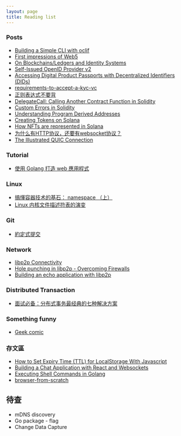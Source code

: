 ```yaml
---
layout: page
title: Reading list
---
```

### Posts
- [ Building a Simple CLI with oclif](https://hackernoon.com/building-a-simple-cli-with-oclif) 
- [ First impressions of Web5](https://educatedguesswork.org/posts/web5-first-impressions/) 
- [ On Blockchains/Ledgers and Identity Systems](https://educatedguesswork.org/posts/blockchain-identity/) 
- [ Self-Issued OpenID Provider v2](https://openid.net/specs/openid-connect-self-issued-v2-1_0.html)
- [ Accessing Digital Product Passports with Decentralized Identifiers (DIDs)](https://medium.com/spherity/accessing-digital-product-passports-with-decentralized-identifiers-dids-175ca455cee3) 
- [ requirements-to-accept-a-kyc-vc ](https://github.com/TBD54566975/credentials-working-group/blob/main/work_items/kyc-vcs/requirements-to-accept-a-kyc-vc.md) 
- [正则表达式不要背](https://juejin.cn/post/6844903845227659271) 
- [DelegateCall: Calling Another Contract Function in Solidity](https://medium.com/coinmonks/delegatecall-calling-another-contract-function-in-solidity-b579f804178c)
- [Custom Errors in Solidity](https://blog.soliditylang.org/2021/04/21/custom-errors/)
- [Understanding Program Derived Addresses](https://www.brianfriel.xyz/understanding-program-derived-addresses/)
- [Creating Tokens on Solana](https://www.brianfriel.xyz/how-to-create-a-token-on-solana/)
- [How NFTs are represented in Solana](https://lorisleiva.com/owning-digital-assets-in-solana/how-nfts-are-represented-in-solana)
- [为什么有HTTP协议，还要有websocket协议？](https://juejin.cn/post/7144161126652051464)
- [The Illustrated QUIC Connection](https://quic.xargs.org/)

### Tutorial
- [使用 Golang 打造 web 應用程式](https://willh.gitbook.io/build-web-application-with-golang-zhtw/)

### Linux
- [搞懂容器技术的基石： namespace （上）](https://moelove.info/2021/12/10/%E6%90%9E%E6%87%82%E5%AE%B9%E5%99%A8%E6%8A%80%E6%9C%AF%E7%9A%84%E5%9F%BA%E7%9F%B3-namespace-%E4%B8%8A/)
- [Linux 内核文件描述符表的演变](https://zhuanlan.zhihu.com/p/34280875)

### Git
- [約定式提交](https://www.conventionalcommits.org/zh-hant/v1.0.0-beta.4/)

### Network
- [libp2p Connectivity](https://connectivity.libp2p.io/#websocket?tab=acme-to-the-rescue)
- [Hole punching in libp2p - Overcoming Firewalls](https://blog.ipfs.tech/2022-01-20-libp2p-hole-punching/)
- [Building an echo application with libp2p](https://ldej.nl/post/building-an-echo-application-with-libp2p/)

### Distributed Transaction
- [面试必备：分布式事务最经典的七种解决方案](https://zhuanlan.zhihu.com/p/387487859)

### Something funny
- [Geek comic](https://turnoff.us/)

### 存文區
- [How to Set Expiry Time (TTL) for LocalStorage With Javascript](https://www.sohamkamani.com/javascript/localstorage-with-ttl-expiry/)
- [Building a Chat Application with React and Websockets](https://www.sohamkamani.com/reactjs/chat-application/)
- [Executing Shell Commands in Golang](https://www.sohamkamani.com/golang/exec-shell-command/)
- [browser-from-scratch](https://viethung.space/blog/tags/browser-from-scratch/)
## 待查
- mDNS discovery 
- Go package - flag
- Change Data Capture